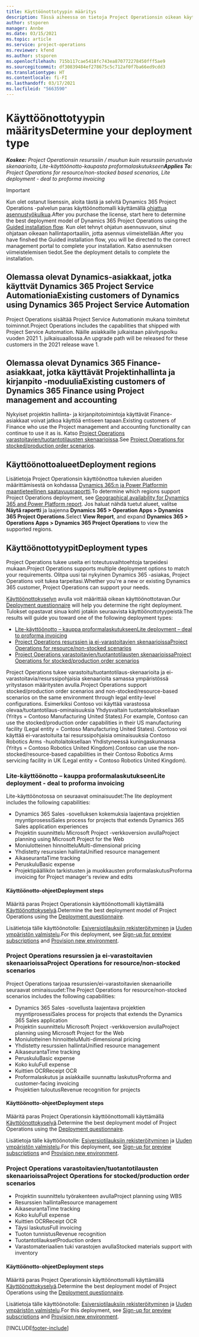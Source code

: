 ```yaml
---
title: Käyttöönottotyypin määritys
description: Tässä aiheessa on tietoja Project Operationsin oikean käyttöönottotyypin valinnasta omalle yrityksellesi.
author: stsporen
manager: Annbe
ms.date: 03/15/2021
ms.topic: article
ms.service: project-operations
ms.reviewer: kfend
ms.author: stsporen
ms.openlocfilehash: 715b117cae5418fc743ea870772278450fff5ae9
ms.sourcegitcommit: df30839484ef278675c5c712af0f7ba66ed9cdd3
ms.translationtype: HT
ms.contentlocale: fi-FI
ms.lasthandoff: 03/17/2021
ms.locfileid: "5663590"
---
```

# <a name="determine-your-deployment-type"></a><span data-ttu-id="356a3-103">Käyttöönottotyypin määritys</span><span class="sxs-lookup"><span data-stu-id="356a3-103">Determine your deployment type</span></span>

<span data-ttu-id="356a3-104">_**Koskee:** Project Operationsin resurssiin / muuhun kuin resurssiin perustuvia skenaarioita, Lite-käyttöönotto-kaupasta proformalaskutukseen_</span><span class="sxs-lookup"><span data-stu-id="356a3-104">_**Applies To:** Project Operations for resource/non-stocked based scenarios, Lite deployment - deal to proforma invoicing_</span></span>

> [!IMPORTANT]
> <span data-ttu-id="356a3-105">Kun olet ostanut lisenssin, aloita tästä ja selvitä Dynamics 365 Project Operations -palvelun paras käyttöönottomalli käyttämällä  [ohjattua asennustyökulkua](https://aka.ms/provisionprojectoperations).</span><span class="sxs-lookup"><span data-stu-id="356a3-105">After you purchase the license, start here to determine the best deployment model of Dynamics 365 Project Operations using the [Guided installation flow](https://aka.ms/provisionprojectoperations).</span></span>
> <span data-ttu-id="356a3-106">Kun olet tehnyt ohjatun asennusvuon, sinut ohjataan oikeaan hallintaportaaliin, jotta asennus viimeistellään.</span><span class="sxs-lookup"><span data-stu-id="356a3-106">After you have finshed the Guided installation flow, you will be directed to the correct management portal to complete your installation.</span></span> <span data-ttu-id="356a3-107">Katso asennuksen viimeistelemisen tiedot.</span><span class="sxs-lookup"><span data-stu-id="356a3-107">See the deployment details to complete the installation.</span></span>


## <a name="existing-customers-of-dynamics-using-dynamics-365-project-service-automation"></a><span data-ttu-id="356a3-108">Olemassa olevat Dynamics-asiakkaat, jotka käyttvät Dynamics 365 Project Service Automationia</span><span class="sxs-lookup"><span data-stu-id="356a3-108">Existing customers of Dynamics using Dynamics 365 Project Service Automation</span></span>
<span data-ttu-id="356a3-109">Project Operations sisältää Project Service Automationin mukana toimitetut toiminnot.</span><span class="sxs-lookup"><span data-stu-id="356a3-109">Project Operations includes the capabilities that shipped with Project Service Automation.</span></span> <span data-ttu-id="356a3-110">Näille asiakkaille julkaistaan päivityspolku vuoden 2021 1. julkaisuaallossa.</span><span class="sxs-lookup"><span data-stu-id="356a3-110">An upgrade path will be released for these customers in the 2021 release wave 1.</span></span>

## <a name="existing-customers-of-dynamics-365-finance-using-project-management-and-accounting"></a><span data-ttu-id="356a3-111">Olemassa olevat Dynamics 365 Finance-asiakkaat, jotka käyttävät Projektinhallinta ja kirjanpito -moduulia</span><span class="sxs-lookup"><span data-stu-id="356a3-111">Existing customers of Dynamics 365 Finance using Project management and accounting</span></span> 

<span data-ttu-id="356a3-112">Nykyiset projektin hallinta- ja kirjanpitotoimintoja käyttävät Finance-asiakkaat voivat jatkoa käyttöä entiseen tapaan.</span><span class="sxs-lookup"><span data-stu-id="356a3-112">Existing customers of Finance who use the Project management and accounting functionality can continue to use it as is.</span></span> <span data-ttu-id="356a3-113">Katso [Project Operations varastoitavien/tuotantotilausten skenaarioissa](#pma).</span><span class="sxs-lookup"><span data-stu-id="356a3-113">See [Project Operations for stocked/production order scenarios](#pma).</span></span>


## <a name="deployment-regions"></a><span data-ttu-id="356a3-114">Käyttöönottoalueet</span><span class="sxs-lookup"><span data-stu-id="356a3-114">Deployment regions</span></span>
<span data-ttu-id="356a3-115">Lisätietoja Project Operationsin käyttöönottoa tukevien alueiden määrittämisestä on kohdassa [Dynamics 365:n ja Power Platformin maantieteellinen saatavuusraportti](https://dynamics.microsoft.com/en-us/geographic-availability/).</span><span class="sxs-lookup"><span data-stu-id="356a3-115">To determine which regions support Project Operations deployment, see [Geographical availability for Dynamics 365 and Power Platform report](https://dynamics.microsoft.com/en-us/geographic-availability/).</span></span> <span data-ttu-id="356a3-116">Jos haluat nähdä tuetut alueet, valitse **Näytä raportti** ja laajenna **Dynamics 365 > Operation Apps > Dynamics 365 Project Operations**.</span><span class="sxs-lookup"><span data-stu-id="356a3-116">Select **View Report**, and expand **Dynamics 365 > Operations Apps > Dynamics 365 Project Operations** to view the supported regions.</span></span>

## <a name="deployment-types"></a><span data-ttu-id="356a3-117">Käyttöönottotyypit</span><span class="sxs-lookup"><span data-stu-id="356a3-117">Deployment types</span></span>
<span data-ttu-id="356a3-118">Project Operations tukee useita eri toteutusvaihtoehtoja tarpeidesi mukaan.</span><span class="sxs-lookup"><span data-stu-id="356a3-118">Project Operations supports multiple deployment options to match your requirements.</span></span> <span data-ttu-id="356a3-119">Olitpa uusi tai nykyinen Dynamics 365 -asiakas, Project Operations voit tukea tarpeitasi.</span><span class="sxs-lookup"><span data-stu-id="356a3-119">Whether you're a new or existing Dynamics 365 customer, Project Operations can support your needs.</span></span>

<span data-ttu-id="356a3-120">[Käyttöönottokyselyn](https://aka.ms/provisionprojectoperations) avulla voit määrittää oikean käyttöönottotavan.</span><span class="sxs-lookup"><span data-stu-id="356a3-120">Our [Deployment questionnaire](https://aka.ms/provisionprojectoperations) will help you determine the right deployment.</span></span> <span data-ttu-id="356a3-121">Tulokset opastavat sinua kohti jotakin seuraavista käyttöönottotyypeistä:</span><span class="sxs-lookup"><span data-stu-id="356a3-121">The results will guide you toward one of the following deployment types:</span></span>

- [<span data-ttu-id="356a3-122">Lite-käyttöönotto – kauppa proformalaskutukseen</span><span class="sxs-lookup"><span data-stu-id="356a3-122">Lite deployment – deal to proforma invoicing</span></span>](#lite)
- [<span data-ttu-id="356a3-123">Project Operations resurssien ja ei-varastoitavien skenaarioissa</span><span class="sxs-lookup"><span data-stu-id="356a3-123">Project Operations for resource/non-stocked scenarios</span></span>](#integrated)
- [<span data-ttu-id="356a3-124">Project Operations varastoitavien/tuotantotilausten skenaarioissa</span><span class="sxs-lookup"><span data-stu-id="356a3-124">Project Operations for stocked/production order scenarios</span></span>](#pma)

<span data-ttu-id="356a3-125">Project Operations tukee varastoitu/tuotantotilaus-skenaarioita ja ei-varastoitavia/resurssipohjaisia skenaarioita samassa ympäristössä yritystason määritysten avulla.</span><span class="sxs-lookup"><span data-stu-id="356a3-125">Project Operations support stocked/production order scenarios and non-stocked/resource-based scenarios on the same environment through legal entity-level configurations.</span></span> <span data-ttu-id="356a3-126">Esimerkiksi Contoso voi käyttää varastossa olevaa/tuotantotilaus-ominaisuuksia Yhdysvaltain tuotantolaitoksellaan (Yritys = Contoso Manufacturing United States).</span><span class="sxs-lookup"><span data-stu-id="356a3-126">For example, Contoso can use the stocked/production order capabilities in their US manufacturing facility (Legal entity = Contoso Manufacturing United States).</span></span> <span data-ttu-id="356a3-127">Contoso voi käyttää ei-varastoituita tai resurssipohjaisia ominaisuuksia Contoso Robotics Arms -huoltolaitoksellaan Yhdistyneessä kuningaskunnassa (Yritys = Contoso Robotics United Kingdom).</span><span class="sxs-lookup"><span data-stu-id="356a3-127">Contoso can use the non-stocked/resource-based capabilities in their Contoso Robotics Arms servicing facility in UK (Legal entity = Contoso Robotics United Kingdom).</span></span>

### <a name="lite-deployment---deal-to-proforma-invoicing"></a><a  name="lite"></a><span data-ttu-id="356a3-128">Lite-käyttöönotto – kauppa proformalaskutukseen</span><span class="sxs-lookup"><span data-stu-id="356a3-128">Lite deployment - deal to proforma invoicing</span></span>

<span data-ttu-id="356a3-129">Lite-käyttöönotossa on seuraavat ominaisuudet:</span><span class="sxs-lookup"><span data-stu-id="356a3-129">The lite deployment includes the following capabilities:</span></span>

- <span data-ttu-id="356a3-130">Dynamics 365 Sales -sovelluksen kokemuksia laajentava projektien myyntiprosessi</span><span class="sxs-lookup"><span data-stu-id="356a3-130">Sales process for projects that extends Dynamics 365 Sales application experiences</span></span>
- <span data-ttu-id="356a3-131">Projektin suunnittelu Microsoft Project -verkkoversion avulla</span><span class="sxs-lookup"><span data-stu-id="356a3-131">Project planning using Microsoft Project for the Web</span></span>
- <span data-ttu-id="356a3-132">Moniulotteinen hinnoittelu</span><span class="sxs-lookup"><span data-stu-id="356a3-132">Multi-dimensional pricing</span></span>
- <span data-ttu-id="356a3-133">Yhdistetty resurssien hallinta</span><span class="sxs-lookup"><span data-stu-id="356a3-133">Unified resource management</span></span>
- <span data-ttu-id="356a3-134">Aikaseuranta</span><span class="sxs-lookup"><span data-stu-id="356a3-134">Time tracking</span></span>
- <span data-ttu-id="356a3-135">Peruskulu</span><span class="sxs-lookup"><span data-stu-id="356a3-135">Basic expense</span></span>
- <span data-ttu-id="356a3-136">Projektipäällikön tarkistusten ja muokkausten proformalaskutus</span><span class="sxs-lookup"><span data-stu-id="356a3-136">Proforma invoicing for Project manager's review and edits</span></span> 

#### <a name="deployment-steps"></a><span data-ttu-id="356a3-137">Käyttöönotto-ohjeet</span><span class="sxs-lookup"><span data-stu-id="356a3-137">Deployment steps</span></span>
<span data-ttu-id="356a3-138">Määritä paras Project Operationsin käyttöönottomalli käyttämällä [Käyttöönottokyselyä](https://aka.ms/provisionprojectoperations).</span><span class="sxs-lookup"><span data-stu-id="356a3-138">Determine the best deployment model of Project Operations using the [Deployment questionnaire](https://aka.ms/provisionprojectoperations).</span></span>

<span data-ttu-id="356a3-139">Lisätietoja tälle käyttöönotolle: [Esiversiotilauksiin rekisteröityminen](lite-preview-subscription-sign-up.md) ja [Uuden ympäristön valmistelu](lite-deployment.md).</span><span class="sxs-lookup"><span data-stu-id="356a3-139">For this deployment, see [Sign-up for preview subscriptions](lite-preview-subscription-sign-up.md) and [Provision new environment](lite-deployment.md).</span></span> 


### <a name="project-operations-for-resourcenon-stocked-scenarios"></a><a name="integrated"></a><span data-ttu-id="356a3-140">Project Operations resurssien ja ei-varastoitavien skenaarioissa</span><span class="sxs-lookup"><span data-stu-id="356a3-140">Project Operations for resource/non-stocked scenarios</span></span>
<span data-ttu-id="356a3-141">Project Operations tarjoaa resurssien/ei-varastoitavien skenaarioille seuraavat ominaisuudet:</span><span class="sxs-lookup"><span data-stu-id="356a3-141">The Project Operations for resource/non-stocked scenarios includes the following capabilities:</span></span>
 
- <span data-ttu-id="356a3-142">Dynamics 365 Sales -sovellusta laajentava projektien myyntiprosessi</span><span class="sxs-lookup"><span data-stu-id="356a3-142">Sales process for projects that extends the Dynamics 365 Sales application</span></span>
- <span data-ttu-id="356a3-143">Projektin suunnittelu Microsoft Project -verkkoversion avulla</span><span class="sxs-lookup"><span data-stu-id="356a3-143">Project planning using Microsoft Project for the Web</span></span>
- <span data-ttu-id="356a3-144">Moniulotteinen hinnoittelu</span><span class="sxs-lookup"><span data-stu-id="356a3-144">Multi-dimensional pricing</span></span>
- <span data-ttu-id="356a3-145">Yhdistetty resurssien hallinta</span><span class="sxs-lookup"><span data-stu-id="356a3-145">Unified resource management</span></span>
- <span data-ttu-id="356a3-146">Aikaseuranta</span><span class="sxs-lookup"><span data-stu-id="356a3-146">Time tracking</span></span>
- <span data-ttu-id="356a3-147">Peruskulu</span><span class="sxs-lookup"><span data-stu-id="356a3-147">Basic expense</span></span>
- <span data-ttu-id="356a3-148">Koko kulu</span><span class="sxs-lookup"><span data-stu-id="356a3-148">Full expense</span></span>
- <span data-ttu-id="356a3-149">Kuittien OCR</span><span class="sxs-lookup"><span data-stu-id="356a3-149">Receipt OCR</span></span>
- <span data-ttu-id="356a3-150">Proformalaskutus ja asiakkaille suunnattu laskutus</span><span class="sxs-lookup"><span data-stu-id="356a3-150">Proforma and customer-facing invoicing</span></span> 
- <span data-ttu-id="356a3-151">Projektien tuloutus</span><span class="sxs-lookup"><span data-stu-id="356a3-151">Revenue recognition for projects</span></span>

#### <a name="deployment-steps"></a><span data-ttu-id="356a3-152">Käyttöönotto-ohjeet</span><span class="sxs-lookup"><span data-stu-id="356a3-152">Deployment steps</span></span>
<span data-ttu-id="356a3-153">Määritä paras Project Operationsin käyttöönottomalli käyttämällä [Käyttöönottokyselyä](https://aka.ms/provisionprojectoperations).</span><span class="sxs-lookup"><span data-stu-id="356a3-153">Determine the best deployment model of Project Operations using the [Deployment questionnaire](https://aka.ms/provisionprojectoperations).</span></span>

<span data-ttu-id="356a3-154">Lisätietoja tälle käyttöönotolle: [Esiversiotilauksiin rekisteröityminen](resource-sign-up-preview-subscription.md) ja [Uuden ympäristön valmistelu](resource-provision-new-environment.md).</span><span class="sxs-lookup"><span data-stu-id="356a3-154">For this deployment, see [Sign-up for preview subscriptions](resource-sign-up-preview-subscription.md) and [Provision new environment](resource-provision-new-environment.md).</span></span> 


### <a name="project-operations-for-stockedproduction-order-scenarios"></a><a name="pma"></a><span data-ttu-id="356a3-155">Project Operations varastoitavien/tuotantotilausten skenaarioissa</span><span class="sxs-lookup"><span data-stu-id="356a3-155">Project Operations for stocked/production order scenarios</span></span>

- <span data-ttu-id="356a3-156">Projektin suunnittelu työrakenteen avulla</span><span class="sxs-lookup"><span data-stu-id="356a3-156">Project planning using WBS</span></span>
- <span data-ttu-id="356a3-157">Resurssien hallinta</span><span class="sxs-lookup"><span data-stu-id="356a3-157">Resource management</span></span>
- <span data-ttu-id="356a3-158">Aikaseuranta</span><span class="sxs-lookup"><span data-stu-id="356a3-158">Time tracking</span></span>
- <span data-ttu-id="356a3-159">Koko kulu</span><span class="sxs-lookup"><span data-stu-id="356a3-159">Full expense</span></span>
- <span data-ttu-id="356a3-160">Kuittien OCR</span><span class="sxs-lookup"><span data-stu-id="356a3-160">Receipt OCR</span></span>
- <span data-ttu-id="356a3-161">Täysi laskutus</span><span class="sxs-lookup"><span data-stu-id="356a3-161">Full invoicing</span></span>
- <span data-ttu-id="356a3-162">Tuoton tunnistus</span><span class="sxs-lookup"><span data-stu-id="356a3-162">Revenue recognition</span></span>
- <span data-ttu-id="356a3-163">Tuotantotilaukset</span><span class="sxs-lookup"><span data-stu-id="356a3-163">Production orders</span></span>
- <span data-ttu-id="356a3-164">Varastomateriaalien tuki varastojen avulla</span><span class="sxs-lookup"><span data-stu-id="356a3-164">Stocked materials support with inventory</span></span>

#### <a name="deployment-steps"></a><span data-ttu-id="356a3-165">Käyttöönotto-ohjeet</span><span class="sxs-lookup"><span data-stu-id="356a3-165">Deployment steps</span></span>
<span data-ttu-id="356a3-166">Määritä paras Project Operationsin käyttöönottomalli käyttämällä [Käyttöönottokyselyä](https://aka.ms/provisionprojectoperations).</span><span class="sxs-lookup"><span data-stu-id="356a3-166">Determine the best deployment model of Project Operations using the [Deployment questionnaire](https://aka.ms/provisionprojectoperations).</span></span>

<span data-ttu-id="356a3-167">Lisätietoja tälle käyttöönotolle: [Esiversiotilauksiin rekisteröityminen](https://docs.microsoft.com/dynamics365/fin-ops-core/dev-itpro/dev-tools/sign-up-preview-subscription?toc=/dynamics365/finance/toc.json) ja [Uuden ympäristön valmistelu](https://docs.microsoft.com/dynamics365/fin-ops-core/dev-itpro/deployment/deploy-demo-environment?toc=/dynamics365/finance/toc.json).</span><span class="sxs-lookup"><span data-stu-id="356a3-167">For this deployment, see [Sign-up for preview subscriptions](https://docs.microsoft.com/dynamics365/fin-ops-core/dev-itpro/dev-tools/sign-up-preview-subscription?toc=/dynamics365/finance/toc.json) and [Provision new environment](https://docs.microsoft.com/dynamics365/fin-ops-core/dev-itpro/deployment/deploy-demo-environment?toc=/dynamics365/finance/toc.json).</span></span> 



[!INCLUDE[footer-include](../includes/footer-banner.md)]
